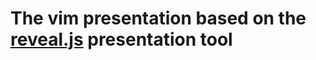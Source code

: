 # The vim presentation based on the [reveal.js](https://github.com/hakimel/reveal.js) presentation tool
